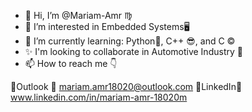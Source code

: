 - 👋 Hi, I’m @Mariam-Amr ♍
- 👀 I’m interested in Embedded Systems🖥️
- 🌱 I’m currently learning: Python🐍, C++ 😎, and C ©️
- ✨ I'm looking to collaborate in Automotive Industry 🚗
- 📫 How to reach me 👇
 
 🔗Outlook 🔗 mariam.amr18020@outlook.com
 🔗LinkedIn🔗 www.linkedin.com/in/mariam-amr-18020m
<!---
Mariam-Amr/Mariam-Amr is a ✨ special ✨ repository because its `README.md` (this file) appears on your GitHub profile.
You can click the Preview link to take a look at your changes.
--->
